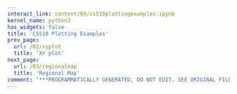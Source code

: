 ```yaml
---
interact_link: content/03/cs510plottingexamples.ipynb
kernel_name: python3
has_widgets: false
title: 'CS510 Plotting Examples'
prev_page:
  url: /02/xyplot
  title: 'XY plot'
next_page:
  url: /03/regionalmap
  title: 'Regional Map'
comment: "***PROGRAMMATICALLY GENERATED, DO NOT EDIT. SEE ORIGINAL FILES IN /content***"
---
```

